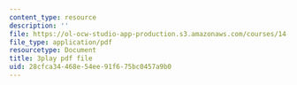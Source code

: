 ```yaml
---
content_type: resource
description: ''
file: https://ol-ocw-studio-app-production.s3.amazonaws.com/courses/14-13-psychology-and-economics-spring-2020/28cfca34468e54ee91f675bc0457a9b0_UI4Hjug3rEc.pdf
file_type: application/pdf
resourcetype: Document
title: 3play pdf file
uid: 28cfca34-468e-54ee-91f6-75bc0457a9b0
---
```


